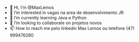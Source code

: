 - 👋 Hi, I’m @MaxLemos
- 👀 I’m interested in vagas na area de  desenvolvimento JR
- 🌱 I’m currently learning  Java e Python
- 💞️ I’m looking to collaborate on  projetos novos 
- 📫 How to reach me  pelo linkedin Max Lemos ou telefone (47) 999476280

<!---
MaxLemos/MaxLemos is a ✨ special ✨ repository because its `README.md` (this file) appears on your GitHub profile.
You can click the Preview link to take a look at your changes.
--->
